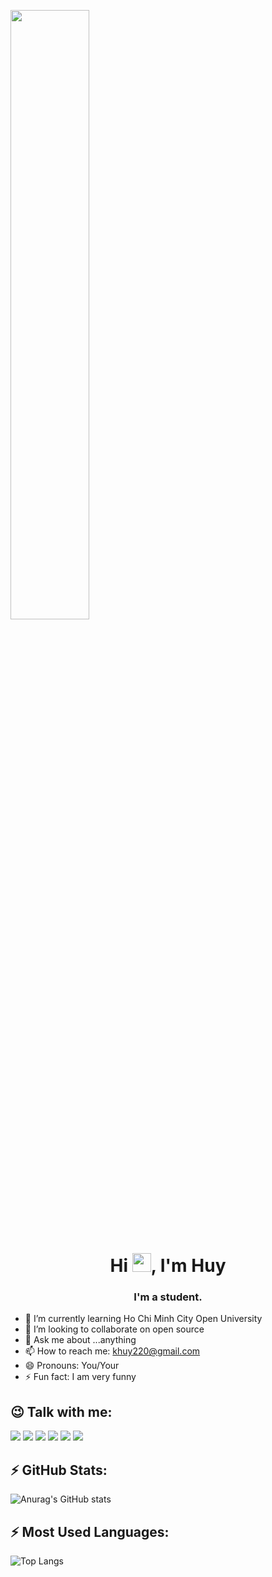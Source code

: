 
<a href="#"><img width="50%" height="auto" style="margin: 0 auto" src="https://res.cloudinary.com/dtnpj540t/image/upload/v1645470789/kmxdxqjkuuzfbkl7xqlc.jpg" height="175px"/></a>

<h1 align="center">Hi <img src="https://raw.githubusercontent.com/MartinHeinz/MartinHeinz/master/wave.gif" width="30px">, I'm Huy</h1>
<h3 align="center">I'm a student.</h3>

- 🌱 I’m currently learning Ho Chi Minh City Open University 
- 👯 I’m looking to collaborate on open source
- 💬 Ask me about ...anything 
- 📫 How to reach me: khuy220@gmail.com 
- 😄 Pronouns: You/Your 
- ⚡ Fun fact: I am very funny 

## 😉 Talk with me:
<p align="left">
<a href = "https://github.com/BuiKhanhHuy"><img src="https://img.icons8.com/fluency/48/000000/github.png"/></a>
<a href = "https://www.linkedin.com/in/huy-khanh-2702/"><img src="https://img.icons8.com/fluency/48/000000/linkedin.png"/></a>
<a href = "https://stackoverflow.com/users/16664665/khanhhuy"><img src="https://img.icons8.com/fluency/48/000000/stackoverflow.png"/></a>
<a href = "https://www.facebook.com/khanhhuy2702/"><img src="https://img.icons8.com/color/48/000000/facebook.png"/></a>
<a href = "https://www.instagram.com/bkhuy2702/"><img src="https://img.icons8.com/fluent/48/000000/instagram-new.png"/></a>
<a href = "https://www.youtube.com/channel/UCn49BvcP1w1mamaOSGTKVZw"><img src="https://img.icons8.com/color/48/000000/youtube-play.png"/></a>
</p>

## ⚡ GitHub Stats:
![Anurag's GitHub stats](https://github-readme-stats.vercel.app/api?username=BuiKhanhHuy&show_icons=true&theme=radical)
<br />
## ⚡ Most Used Languages:
![Top Langs](https://github-readme-stats.vercel.app/api/top-langs/?username=BuiKhanhHuy&theme=radical)


[website]: https://holistic-developer.com/
[youtube]: https://www.youtube.com/channel/UCD6bHzIZCJJcJD6QHGUIyrw
[instagram]: https://www.instagram.com/holistic_developer/
[linkedin]: https://linkedin.com/in/annaarsentieva
[portfolio]: https://arsentieva.github.io/profile/

